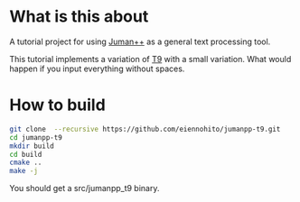 # What is this about

A tutorial project for using [Juman++](https://github.com/ku-nlp/jumanpp) as a general text processing tool.

This tutorial implements a variation of [T9](https://en.wikipedia.org/wiki/T9_(predictive_text)) with a small variation. 
What would happen if you input everything without spaces.

# How to build

```bash
git clone  --recursive https://github.com/eiennohito/jumanpp-t9.git
cd jumanpp-t9
mkdir build
cd build
cmake ..
make -j
```

You should get a src/jumanpp_t9 binary.